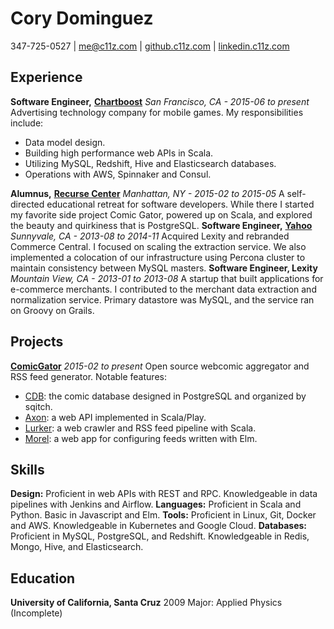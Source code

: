 # Cory Dominguez
347-725-0527 | me@c11z.com | [github.c11z.com](http://github.c11z.com) | [linkedin.c11z.com](http://linkedin.c11z.com)

## Experience

**Software Engineer,** [**Chartboost**](https://chartboost.com) *San Francisco, CA - 2015-06 to present*
Advertising technology company for mobile games. My responsibilities include:

- Data model design.
- Building high performance web APIs in Scala.
- Utilizing MySQL, Redshift, Hive and Elasticsearch databases.
- Operations with AWS, Spinnaker and Consul.

**Alumnus,** [**Recurse Center**](https://recurse.com) *Manhattan, NY - 2015-02 to 2015-05*
A self-directed educational retreat for software developers. While there I started my favorite side project Comic Gator, powered up on Scala, and explored the beauty and quirkiness that is PostgreSQL.
**Software Engineer,** [**Yahoo**](https://commercecentral.yahoo.com/) *Sunnyvale, CA - 2013-08 to 2014-11*
Acquired Lexity and rebranded Commerce Central. I focused on scaling the extraction service. We also implemented a colocation of our infrastructure using Percona cluster to maintain consistency between MySQL masters.
**Software Engineer, Lexity** *Mountain View, CA - 2013-01 to 2013-08*
A startup that built applications for e-commerce merchants. I contributed to the merchant data extraction and normalization service. Primary datastore was MySQL, and the service ran on Groovy on Grails.

## Projects

[**ComicGator**](https://comicgator.com) *2015-02 to present*
Open source webcomic aggregator and RSS feed generator. Notable features:

- [CDB](https://github.com/comicgator/comicgator/tree/master/cdb): the comic database designed in PostgreSQL and organized by sqitch.
- [Axon](https://github.com/comicgator/comicgator/tree/master/axon): a web API implemented in Scala/Play.
- [Lurker](https://github.com/comicgator/comicgator/tree/master/lurker): a web crawler and RSS feed pipeline with Scala.
- [Morel](https://github.com/comicgator/comicgator/tree/master/morel): a web app for configuring feeds written with Elm.
## Skills

**Design:** Proficient in web APIs with REST and RPC. Knowledgeable in data pipelines with Jenkins and Airflow.
**Languages:** Proficient in Scala and Python. Basic in Javascript and Elm.
**Tools:** Proficient in Linux, Git, Docker and AWS. Knowledgeable in Kubernetes and Google Cloud.
**Databases:** Proficient in MySQL, PostgreSQL, and Redshift. Knowledgeable in Redis, Mongo, Hive, and Elasticsearch.

## Education

**University of California, Santa Cruz** 2009
Major: Applied Physics (Incomplete)

